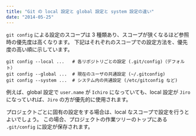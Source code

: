 ```yaml
---
title: "Git の local 設定と global 設定と system 設定の違い"
date: "2014-05-25"
---
```


`git config` による設定のスコープは 3 種類あり、スコープが狭くなるほど参照時の優先度は高くなります。
下記はそれぞれのスコープでの設定方法を、優先度の高い順に示しています。

~~~
git config --local ...   # 各リポジトリごとの設定 (.git/config)（デフォルト）
git config --global ...  # 現在のユーザの共通設定 (~/.gitconfig)
git config --system ...  # システム内の共通設定 (/etc/gitconfig など)
~~~

例えば、global 設定で `user.name` が `Ichiro` になっていても、local 設定が `Jiro` になっていれば、`Jiro` の方が優先的に使用されます。

プロジェクトごとに固有の設定をする場合は、local なスコープで設定を行うとよいでしょう。
この場合、プロジェクトの作業ツリーのトップにある `.git/config` に設定が保存されます。

